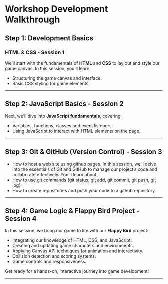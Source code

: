 # Workshop Development Walkthrough

## Step 1: Development Basics
### HTML & CSS - Session 1
We’ll start with the fundamentals of **HTML** and **CSS** to lay out and style our game canvas. In this session, you’ll learn:
- Structuring the game canvas and interface.
- Basic CSS styling for game elements.

---

## Step 2: JavaScript Basics - Session 2
Next, we’ll dive into **JavaScript fundamentals**, covering:
- Variables, functions, classes and event listeners.
- Using JavaScript to interact with HTML elements on the page.

---

## Step 3: Git & GitHub (Version Control) - Session 3
- How to host a web site using github pages.
In this session, we’ll delve into the essentials of Git and GitHub to manage our project’s code and collaborate effectively. You’ll learn about:
- How to use git commands {git status, git add, git commit, git push, git log}
- How to create repositories and push your code to a github repository.
---

## Step 4: Game Logic & Flappy Bird Project - Session 4
In this session, we bring our game to life with our **Flappy Bird** project:
- Integrating our knowledge of HTML, CSS, and JavaScript.
- Creating and updating game characters and environments.
- Applying Canvas API techniques for animation and interactivity.
- Collision detection and scoring systems.
- Game controls and responsiveness.
  
Get ready for a hands-on, interactive journey into game development!

---
